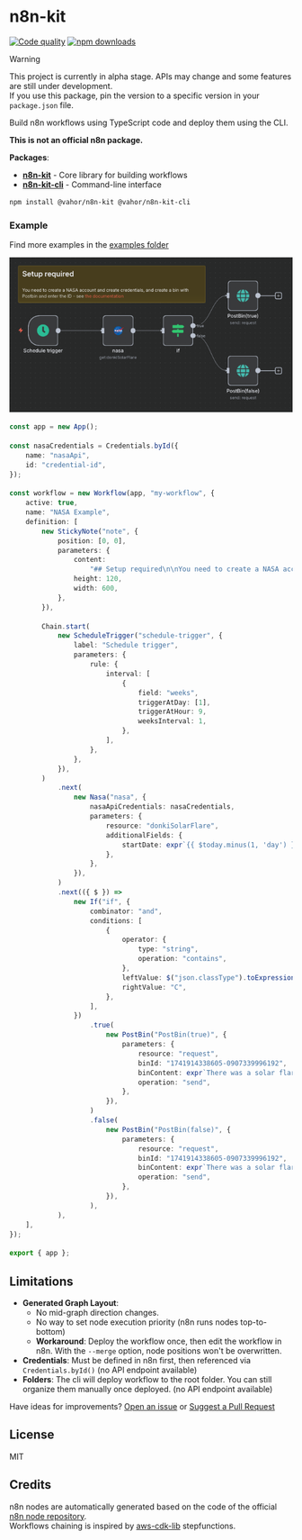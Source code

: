 # n8n-kit

[![Code quality](https://github.com/vahor/typed-es/actions/workflows/quality.yml/badge.svg)](https://github.com/vahor/n8n-kit/actions/workflows/quality.yml)
[![npm downloads](https://img.shields.io/npm/dm/%40vahor%2Fn8n-kit)](https://www.npmjs.com/package/@vahor/n8n-kit)

> [!WARNING]  
> This project is currently in alpha stage. APIs may change and some features are still under development.\
> If you use this package, pin the version to a specific version in your `package.json` file.

Build n8n workflows using TypeScript code and deploy them using the CLI.

**This is not an official n8n package.**

**Packages**:
- [**n8n-kit**](./packages/n8n-kit/README.md) - Core library for building workflows
- [**n8n-kit-cli**](./packages/n8n-cli/README.md) - Command-line interface

```sh
npm install @vahor/n8n-kit @vahor/n8n-kit-cli
```

### Example

Find more examples in the [examples folder](https://github.com/Vahor/n8n-kit/tree/main/examples)

![Example workflow](https://github.com/Vahor/n8n-kit/blob/main/examples/nasa/output.png?raw=true)

```ts
const app = new App();

const nasaCredentials = Credentials.byId({
	name: "nasaApi",
	id: "credential-id",
});

const workflow = new Workflow(app, "my-workflow", {
	active: true,
	name: "NASA Example",
	definition: [
		new StickyNote("note", {
			position: [0, 0],
			parameters: {
				content:
					"## Setup required\n\nYou need to create a NASA account and create credentials, and create a bin with Postbin and enter the ID - see [the documentation](https://docs.n8n.io/try-it-out/longer-introduction/)",
				height: 120,
				width: 600,
			},
		}),

		Chain.start(
			new ScheduleTrigger("schedule-trigger", {
				label: "Schedule trigger",
				parameters: {
					rule: {
						interval: [
							{
								field: "weeks",
								triggerAtDay: [1],
								triggerAtHour: 9,
								weeksInterval: 1,
							},
						],
					},
				},
			}),
		)
			.next(
				new Nasa("nasa", {
					nasaApiCredentials: nasaCredentials,
					parameters: {
						resource: "donkiSolarFlare",
						additionalFields: {
							startDate: expr`{{ $today.minus(1, 'day') }}`,
						},
					},
				}),
			)
			.next(({ $ }) =>
				new If("if", {
					combinator: "and",
					conditions: [
						{
							operator: {
								type: "string",
								operation: "contains",
							},
							leftValue: $("json.classType").toExpression(),
							rightValue: "C",
						},
					],
				})
					.true(
						new PostBin("PostBin(true)", {
							parameters: {
								resource: "request",
								binId: "1741914338605-0907339996192",
								binContent: expr`There was a solar flare of class ${$("json.classType")}`,
								operation: "send",
							},
						}),
					)
					.false(
						new PostBin("PostBin(false)", {
							parameters: {
								resource: "request",
								binId: "1741914338605-0907339996192",
								binContent: expr`There was a solar flare of class ${$("json.classType")}`,
								operation: "send",
							},
						}),
					),
			),
	],
});

export { app };
```

## Limitations

- **Generated Graph Layout**: 
	- No mid-graph direction changes.
  - No way to set node execution priority (n8n runs nodes top-to-bottom)
  - **Workaround**: Deploy the workflow once, then edit the workflow in n8n. With the `--merge` option, node positions won't be overwritten.
- **Credentials**: Must be defined in n8n first, then referenced via `Credentials.byId()` (no API endpoint available)
- **Folders**: The cli will deploy workflow to the root folder. You can still organize them manually once deployed. (no API endpoint available)

Have ideas for improvements? [Open an issue](https://github.com/Vahor/n8n-kit/issues) or [Suggest a Pull Request](https://github.com/Vahor/n8n-kit/blob/main/CONTRIBUTING.md)

## License

MIT

## Credits

n8n nodes are automatically generated based on the code of the official [n8n node repository](https://github.com/n8n-io/n8n).\
Workflows chaining is inspired by [aws-cdk-lib](https://github.com/aws/aws-cdk/tree/main/packages/aws-cdk-lib/aws-stepfunctions) stepfunctions.
